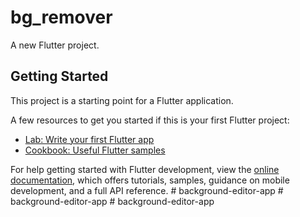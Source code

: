 # bg_remover

A new Flutter project.

## Getting Started

This project is a starting point for a Flutter application.

A few resources to get you started if this is your first Flutter project:

- [Lab: Write your first Flutter app](https://docs.flutter.dev/get-started/codelab)
- [Cookbook: Useful Flutter samples](https://docs.flutter.dev/cookbook)

For help getting started with Flutter development, view the
[online documentation](https://docs.flutter.dev/), which offers tutorials,
samples, guidance on mobile development, and a full API reference.
#   b a c k g r o u n d - e d i t o r - a p p  
 #   b a c k g r o u n d - e d i t o r - a p p  
 #   b a c k g r o u n d - e d i t o r - a p p  
 